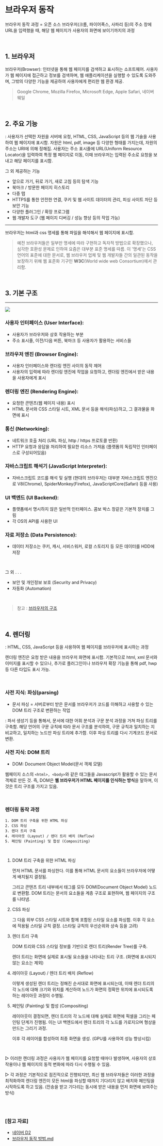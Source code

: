 # 브라우저 동작

브라우저 동작 과정 = 오픈 소스 브라우저(크롬, 파이어폭스, 사파리 등)의 주소 창에 URL을 입력했을 때, 해당 웹 페이지가 사용자의 화면에 보이기까지의 과정

<br>

## 1. 브라우저

브라우저(Browser): 인터넷을 통해 웹 페이지를 검색하고 표시하는 소프트웨어. 사용자가 웹 페이지에 접근하고 정보를 검색하며, 웹 애플리케이션을 실행할 수 있도록 도와주며, 그밖의 다양한 기능을 제공하여 사용자에게 편리한 웹 환경 제공.

> Google Chrome, Mozilla Firefox, Microsoft Edge, Apple Safari, 네이버 웨일

<br>

## 2. 주요 기능

: 사용자가 선택한 자원을 서버에 요청, HTML, CSS, JavaScript 등의 웹 기술을 사용하여 웹 페이지에 표시함. 자원은 html, pdf, image 등 다양한 형태를 가지는데, 자원의 주소는 URI에 의해 정해짐. 사용자는 주소 표시줄에 URL(Uniform Resource Locator)을 입력하여 특정 웹 페이지로 이동, 이때 브라우저는 입력된 주소로 요청을 보내고 해당 페이지를 표시함.

그 외 제공하는 기능

- 앞으로 가기, 뒤로 가기, 새로 고침 등의 탐색 기능
- 북마크 / 방문한 페이지 히스토리
- 다중 탭
- HTTPS를 통한 안전한 연결, 쿠키 및 웹 사이트 데이터의 관리, 피싱 사이트 차단 등 보안 기능
- 다양한 플러그인 / 확장 프로그램
- 웹 개발자 도구 (웹 페이지 디버깅 / 성능 향상 등의 작업 가능)

---

브라우저는 html과 css 명세를 통해 파일을 해석해서 웹 페이지에 표시함.

> 예전 브라우저들은 일부만 명세에 따라 구현하고 독자적 방법으로 확장했으나, 심각한 호환성 문제로 인하여 요즘은 대부분 표준 명세를 따름. 이 '명세'는 CSS 언어의 표준에 대한 문서로, 웹 브라우저 업체 및 웹 개발자들 간의 일관된 동작을 보장하기 위해 웹 표준화 기구인 **W3C**(World wide web Consortium)에서 관리함.

<br>

## 3. 기본 구조

---

<img src="https://d2.naver.com/content/images/2015/06/helloworld-59361-1.png">

<br>

### 사용자 인터페이스 (User Interface):

- 사용자가 브라우저와 상호 작용하는 부분
- 주소 표시줄, 이전/다음 버튼, 북마크 등 사용자가 활용하는 서비스들

### 브라우저 엔진 (Browser Engine):

- 사용자 인터페이스와 렌더링 엔진 사이의 동작 제어
- 사용자의 입력에 따라 렌더링 엔진에 작업을 요청하고, 렌더링 엔진에서 받은 내용을 사용자에게 표시

### 렌더링 엔진 (Rendering Engine):

- 요청한 콘텐츠(웹 페이지 내용) 표시
- HTML 문서와 CSS 스타일 시트, XML 문서 등을 해석(파싱)하고, 그 결과물을 화면에 표시

### 통신 (Networking):

- 네트워크 호출 처리 (URL 파싱, http / https 프로토콜 반환)
- HTTP 요청과 응답을 처리하여 필요한 리소스 가져옴
  (플랫폼의 독립적인 인터페이스로 구성되어있음)

### 자바스크립트 해석기 (JavaScript Interpreter):

- 자바스크립트 코드를 해석 및 실행
  (현대의 브라우저는 대부분 자바스크립트 엔진으로 V8(Chrome), SpiderMonkey(Firefox), JavaScriptCore(Safari) 등을 사용)

### UI 백엔드 (UI Backend):

- 플랫폼에서 명시하지 않은 일반적 인터페이스. 콤보 박스 창같은 기본적 장치를 그림
- 각 OS의 API를 사용한 UI

### 자료 저장소 (Data Persistence):

- 데이터 저장소는 쿠키, 캐시, 서비스워커, 로컬 스토리지 등 모든 데이터를 HDD에 저장

<br>

그 외 . . .

- 보안 및 개인정보 보호 (Security and Privacy)
- 자동화 (Automation)

<br>

> 참고 : [브라우저의 구조](https://another-light.tistory.com/41)

<br>

## 4. 렌더링

: HTML, CSS, JavaScript 등을 사용하여 웹 페이지를 브라우저에 표시하는 과정

렌더링 엔진은 요청 받은 내용을 브라우저 화면에 표시함. 기본적으로 html, xml 문서와 이미지를 표시할 수 있으나, 추가로 플러그인이나 브라우저 확장 기능을 통해 pdf, hwp 등 다른 타입도 표시 가능.

<br>

### 사전 지식: 파싱(parsing)

- 문서 파싱 = 서버로부터 받은 문서를 브라우저가 코드를 이해하고 사용할 수 있는 DOM 트리 구조로 변환하는 작업

: 파서 생성기 등을 통해서, 문서에 대한 어휘 분석과 구문 분석 과정을 거쳐 파싱 트리를 구축함. 해당 언어의 구문 규칙에 따라 문서 구조를 분석하여, 구문 규칙과 일치하는 지 비교하고, 일치하는 노드만 파싱 트리에 추가함. 이후 파싱 트리를 다시 기계코드 문서로 변환.

### 사전 지식: DOM 트리

- DOM: Document Object Model(문서 객체 모델)

웹페이지 소스의 `<html>, <body>`와 같은 태그들을 Javascript가 활용할 수 있는 문서 객체로 만든 것. 즉, DOM은 **웹 브라우저가 HTML 페이지를 인식하는 방식**을 말하며, 이것은 트리 구조를 가지고 있음.

<br>

### 렌더링 동작 과정

```
1. DOM 트리 구축을 위한 HTML 파싱
2. CSS 파싱
3. 렌더 트리 구축
4. 레이아웃 (Layout) / 렌더 트리 배치 (Reflow)
5. 페인팅 (Painting) 및 합성 (Compositing)
```

<br>

1. DOM 트리 구축을 위한 HTML 파싱

   먼저 HTML 문서를 파싱한다. 이를 통해 HTML 문서의 요소들이 브라우저에 어떻게 배치될지 결정됨.

   그리고 콘텐츠 트리 내부에서 태그를 모두 DOM(Document Object Model) 노드로 변환함. DOM 트리는 문서의 요소들을 계층 구조로 표현하며, 웹 페이지의 구조를 나타냄.

2. CSS 파싱

   그 다음 외부 CSS 스타일 시트와 함께 포함된 스타일 요소를 파싱함. 이후 각 요소에 적용될 스타일 규칙 결정. (스타일 규칙의 우선순위와 상속 등을 고려)

3. 렌더 트리 구축

   DOM 트리와 CSS 스타일 정보를 기반으로 렌더 트리(Render Tree)를 구축.

   렌더 트리는 화면에 실제로 표시될 요소들을 나타내는 트리 구조. (화면에 표시되지 않는 요소는 제외)

4. 레이아웃 (Layout) / 렌더 트리 배치 (Reflow)

   이렇게 생성된 렌더 트리는 정해진 순서대로 화면에 표시되는데, 이때 렌더 트리의 각 노드에 대해 크기와 위치를 계산하여 노드가 화면의 정확한 위치에 표시되도록 하는 레이아웃 과정이 수행됨.

5. 페인팅 (Painting) 및 합성 (Compositing)

   레이아웃이 결정되면, 렌더 트리의 각 노드에 대해 실제로 화면에 픽셀을 그리는 페인팅 단계가 진행됨. 이는 UI 백엔드에서 렌더 트리의 각 노드를 가로지으며 형상을 만드는 그리기 과정.

   이후 각 레이어를 합성하여 최종 화면을 생성. (GPU를 사용하여 성능 향상시킴)

<br>

▷ 이러한 렌더링 과정은 사용자가 웹 페이지를 요청할 때마다 발생하며, 사용자의 상호 작용이나 웹 페이지의 동적 변화에 따라 다시 수행될 수 있음.

▷ 각 과정은 기본적으로 점진적으로 진행되지만, 최신 웹 브라우저들은 이러한 과정을 최적화하여 렌더링 엔진이 모든 html을 파싱할 때까지 기다리지 않고 배치와 페인팅을 시작하도록 하고 있음. (전송을 받고 기다리는 동시에 받은 내용을 먼저 화면에 보여주는 방식)

<br>
<br>

### [참고 자료]

- [네이버 D2](https://d2.naver.com/helloworld/59361)
- [브라우저 동작 방법.md](https://github.com/gyoogle/tech-interview-for-developer/blob/master/Web/%EB%B8%8C%EB%9D%BC%EC%9A%B0%EC%A0%80%20%EB%8F%99%EC%9E%91%20%EB%B0%A9%EB%B2%95.md)
